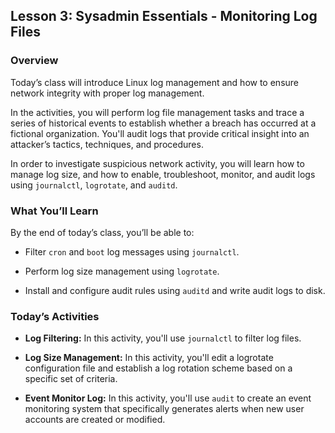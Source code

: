 ## Lesson 3: Sysadmin Essentials - Monitoring Log Files 
 
### Overview

Today’s class will introduce Linux log management and how to ensure network integrity with proper log management.

In the activities, you will perform log file management tasks and trace a series of historical events to establish whether a breach has occurred at a fictional organization. You'll audit logs that provide critical insight into an attacker’s tactics, techniques, and procedures.

In order to investigate suspicious network activity, you will learn how to manage log size, and how to enable, troubleshoot, monitor, and audit logs using `journalctl`, `logrotate`, and `auditd`.
 
### What You’ll Learn
 
By the end of today’s class, you’ll be able to:
 
-  Filter `cron` and `boot` log messages using `journalctl`.

-  Perform log size management using `logrotate`.

-  Install and configure audit rules using `auditd` and write audit logs to disk.

### Today’s Activities

* **Log Filtering:** In this activity, you'll use `journalctl` to filter log files. 

* **Log Size Management:** In this activity, you'll edit a logrotate configuration file and establish a log rotation scheme based on a specific set of criteria.

* **Event Monitor Log:** In this activity, you'll use `audit` to create an event monitoring system that specifically generates alerts when new user accounts are created or modified.
